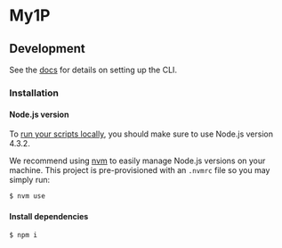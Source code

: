 # My1P

## Development

See the [docs](http://alphadocs.init.ai/reference/cli.html) for details on setting up the CLI.

### Installation

#### Node.js version

To [run your scripts locally](link/to/docs), you should make sure to use Node.js version 4.3.2.

We recommend using [nvm](https://github.com/creationix/nvm) to easily manage Node.js versions on your machine. This project is pre-provisioned with an `.nvmrc` file so you may simply run:

```bash
$ nvm use
```

#### Install dependencies

```bash
$ npm i
```
